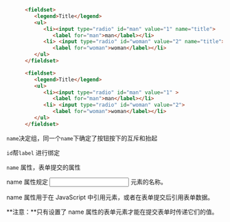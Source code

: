 ```html
      <fieldset>
         <legend>Title</legend>
         <ul>
            <li><input type="radio" id="man" value="1" name="title">
               <label for="man">man</label></li>
            <li> <input type="radio" id="woman" value="2" name="title">
               <label for="woman">woman</label></li>
         </ul>
      </fieldset>
```

```html
      <fieldset>
         <legend>Title</legend>
         <ul>
            <li><input type="radio" id="man" value="1" >
               <label for="man">man</label></li>
            <li> <input type="radio" id="woman" value="2">
               <label for="woman">woman</label></li>
         </ul>
      </fieldset>

```

`name`决定组，同一个`name`下确定了按钮按下的互斥和抬起

`id`帮`label` 进行绑定

`name` 属性，表单提交的属性

name 属性规定 <input> 元素的名称。

name 属性用于在 JavaScript 中引用元素，或者在表单提交后引用表单数据。

**注意：**只有设置了 name 属性的表单元素才能在提交表单时传递它们的值。